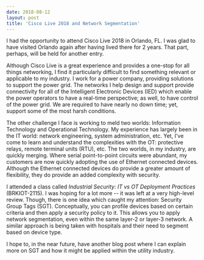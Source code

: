 ```yaml
---
date: 2018-08-12
layout: post
title: 'Cisco Live 2018 and Network Segmentation'
---
```


I had the opportunity to attend Cisco Live 2018 in Orlando, FL.  I was glad to have visited Orlando again after having lived there for 2 years.  That part, perhaps, will be held for another entry.  

Although Cisco Live is a great experience and provides a one-stop for all things networking, I find it particularly difficult to find something relevant or applicable to my industry. I work for a power company, providing solutions to support the power grid.  The networks I help design and support provide connectivity for all of the Intelligent Electronic Devices (IED) which enable the power operators to have a real-time perspective; as well, to have control of the power grid.  We are required to have nearly no down time; yet, support some of the most harsh conditions.  

The other challenge I face is working to meld two worlds: Information Technology and Operational Technology.  My experience has largely been in the IT world: network engineering, system administration, etc.  Yet, I've come to learn and understand the complexities with the OT: protective relays, remote terminal units (RTU), etc.  The two worlds, in my industry, are quickly merging.  Where serial point-to-point circuits were abundant, my customers are now quickly adopting the use of Ethernet connected devices.  Although the Ethernet connected devices do provide a greater amount of flexibility, they do provide an added complexity with security.

I attended a class called *Industrial Security: IT vs OT Deployment Practices* (BRKIOT-2115).  I was hoping for a lot more -- it was left at a very high-level review.  Though, there is one idea which caught my attention: Security Group Tags (SGT).  Conceptually, you can profile devices based on certain criteria and then apply a security policy to it.  This allows you to apply network segmentation, even within the same layer-2 or layer-3 network.  A similar approach is being taken with hospitals and their need to segment based on device type.  

I hope to, in the near future, have another blog post where I can explain more on SGT and how it might be applied within the utility industry.  
